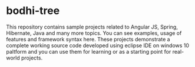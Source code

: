 # bodhi-tree
This repository contains sample projects related to Angular JS, Spring, Hibernate, Java and many more topics. You can see examples, usage of features and framework syntax here. These projects demonstrate a complete working source code developed using eclipse IDE on windows 10 paltform and you can use them for learning or as a starting point for real-world projects.
